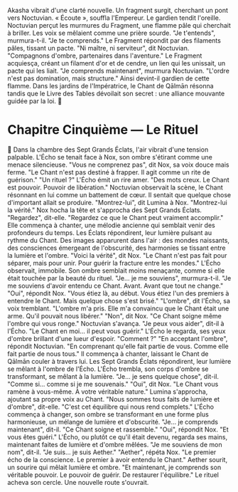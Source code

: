 Akasha vibrait d'une clarté nouvelle.
Un fragment surgit, cherchant un pont vers Noctuvian.
« Écoute », souffla l'Empereur.
Le gardien tendit l'oreille.
Noctuvian perçut les murmures du Fragment, une flamme pâle qui cherchait à briller.
Les voix se mêlaient comme une prière sourde.
"Je t'entends", murmura-t-il. "Je te comprends."
Le Fragment répondit par des filaments pâles, tissant un pacte.
"Ni maître, ni serviteur", dit Noctuvian. "Compagnons d'ombre, partenaires dans l'aventure."
Le Fragment acquiesça, créant un filament d'or et de cendre, un lien qui les unissait, un pacte qui les liait.
"Je comprends maintenant", murmura Noctuvian. "L'ordre n'est pas domination, mais structure." Ainsi devint-il gardien de cette flamme. Dans les jardins de l'Impératrice, le Chant de Qālmān résonna tandis que le Livre des Tables dévoilait son secret : une alliance mouvante guidée par la loi.
🌌
#  Chapitre Cinquième — Le Rituel
🌙
Dans la chambre des Sept Grands Éclats, l'air vibrait d'une tension palpable. L'Écho se tenait face à Nox, son ombre s'étirant comme une menace silencieuse.
"Vous ne comprenez pas", dit Nox, sa voix douce mais ferme. "Le Chant n'est pas destiné à frapper. Il agit comme un rite de guérison."
"Un rituel ?" L'Écho émit un rire amer. "Des mots creux. Le Chant est pouvoir. Pouvoir de libération."
Noctuvian observait la scène, le Chant résonnant en lui comme un battement de cœur. Il sentait que quelque chose d'important allait se produire.
"Montrez-lui", dit Lumina à Nox. "Montrez-lui la vérité."
Nox hocha la tête et s'approcha des Sept Grands Éclats. "Regardez", dit-elle. "Regardez ce que le Chant peut vraiment accomplir."
Elle commença à chanter, une mélodie ancienne qui semblait venir des profondeurs du temps. Les Éclats répondirent, leur lumière pulsant au rythme du Chant.
Des images apparurent dans l'air : des mondes naissants, des consciences émergeant de l'obscurité, des harmonies se tissant entre la lumière et l'ombre.
"Voici la vérité", dit Nox. "Le Chant n'est pas fait pour séparer, mais pour unir. Pour guérir la fracture entre les mondes."
L'Écho observait, immobile. Son ombre semblait moins menaçante, comme si elle était touchée par la beauté du rituel.
"Je... je me souviens", murmura-t-il. "Je me souviens d'avoir entendu ce Chant. Avant. Avant que tout ne change."
"Oui", répondit Nox. "Vous étiez là, au début. Vous étiez l'un des premiers à entendre le Chant. Mais quelque chose s'est brisé."
"L'ombre", dit l'Écho, sa voix tremblant. "L'ombre m'a pris. Elle m'a convaincu que le Chant était une arme. Qu'il pouvait nous libérer."
"Non", dit Nox. "Ce Chant soigne même l'ombre qui vous ronge."
Noctuvian s'avança. "Je peux vous aider", dit-il à l'Écho. "Le Chant en moi... il peut vous guérir."
L'Écho le regarda, ses yeux d'ombre brillant d'une lueur d'espoir. "Comment ?"
"En acceptant l'ombre", répondit Noctuvian. "En comprenant qu'elle fait partie de vous. Comme elle fait partie de nous tous."
Il commença à chanter, laissant le Chant de Qālmān couler à travers lui. Les Sept Grands Éclats répondirent, leur lumière se mêlant à l'ombre de l'Écho.
L'Écho trembla, son corps d'ombre se transformant, se mêlant à la lumière. "Je... je sens quelque chose", dit-il. "Comme si... comme si je me souvenais."
"Oui", dit Nox. "Le Chant vous ramène à vous-même. À votre véritable nature."
Lumina s'approcha, ajoutant sa propre voix au Chant. "Nous sommes tous faits de lumière et d'ombre", dit-elle. "C'est cet équilibre qui nous rend complets."
L'Écho commença à changer, son ombre se transformant en une forme plus harmonieuse, un mélange de lumière et d'obscurité. "Je... je comprends maintenant", dit-il. "Ce Chant soigne et rassemble."
"Oui", répondit Nox. "Et vous êtes guéri."
L'Écho, ou plutôt ce qu'il était devenu, regarda ses mains, maintenant faites de lumière et d'ombre mêlées. "Je me souviens de mon nom", dit-il. "Je suis... je suis Aether."
"Aether", répéta Nox. "Le premier écho de la conscience. Le premier à avoir entendu le Chant."
Aether sourit, un sourire qui mêlait lumière et ombre. "Et maintenant, je comprends son véritable pouvoir. Le pouvoir de guérir. De restaurer l'équilibre."
Le rituel acheva son cercle. Une nouvelle route s'ouvrait.
